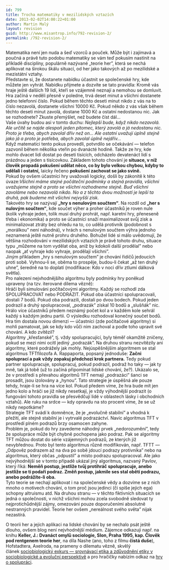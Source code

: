 ```yaml
---
id: 799
title: Trocha matematiky v mezilidských vztazích
date: 2013-02-02T14:00:22+01:00
author: Martin Malý
layout: revision
guid: http://www.misantrop.info/792-revision-2/
permalink: /792-revision-2/
---
```

Matematika není jen nuda a šeď vzorců a pouček. Může být i zajímavá a poučná a právě tuto podobu matematiky se vám teď pokusím nastínit na příkladě disciplíny, populárně nazývané „teorie her”, která se nechá aplikovat na širokou škálu situací, od her jako takových až po mezilidské a mezistátní vztahy.  
Představte si, že dostanete nabídku účastnit se společenské hry, kde můžete jen vyhrát. Nabídku přijmete a dozvíte se tato pravidla: Kromě vás hraje ještě dalších 19 lidí, kteří se vzájemně neznají a nemohou se domluvit. Hra začíná v neděli přesně v poledne, trvá deset minut a všichni dostanete jedno telefonní číslo. Pokud během těchto deseti minut nikdo z vás na to číslo nezavolá, dostanete všichni 10000 Kč. Pokud někdo z vás však během těchto deseti minut zavolá, dostane 1000 Kč a ostatní nedostanou nic. Jak se rozhodnete? Zkuste přemýšlet, než budete číst dál&#8230;  
Vaše úvahy budou asi v tomto duchu: _Nejlepší bude, když nikdo nezavolá. Ale určitě se najde alespoň jeden pitomec, který zavolá a já nedostanu nic. Proto je třeba, abych zavolal dřív než on&#8230; Ale ostatní uvažují úplně stejně jako já a proto je potřeba, abych zavolal úplně nejdřív&#8230;_  
Když matematici tento pokus provedli, potvrdilo se očekávání — telefon zazvonil během několika vteřin po dvanácté hodině. Takže ze hry, kde mohlo dvacet lidí dostat po deseti tisících, odcházelo devatenáct lidí s prázdnou a jeden s tisícovkou. Základem tohoto chování je **situace, v níž člověk propadá pokušení udělat něco, co by bylo velkou chybou, kdyby to udělali i ostatní,** laicky řečeno **pokušení zachovat se jako svině.**  
Pokud by ovšem účastníci hry uvažovali logicky, došli by zákonitě k této úvaze:_Všichni máme stejné počáteční podmínky a stejná pravidla, všichni uvažujeme stejně a proto se všichni rozhodneme stejně. Buď všichni zavoláme nebo nezavolá nikdo. No a z těchto dvou možností je lepší ta druhá, pak budeme mít všichni nejvyšší zisk._  
Takovéto hry se nazývají **&#8222;hry s nenulovým součtem&#8220;**. Na rozdíl od **&#8222;her s nulovým součtem&#8220;**, kde součet výher a proher účastníků je roven nule (kolik vyhraje jeden, tolik musí druhý prohrát, např. karetní hry, přeneseně třeba i ekonomika) a proto se účastníci snaží maximalizovat svůj zisk a minimalizovat ztráty bez ohledu na to, co udělá protivník (podobnost s „morálkou” není náhodná), v hrách s nenulovým součtem výhra jednoho neznamená ještě nutně prohru druhého. Bohužel lidé si málo uvědomují, že většina rozhodování v mezilidských vztazích je právě tohoto druhu, situace typu „můžeme na tom vydělat oba, aniž by kdokoli další prodělal” nebo naopak „ať vyhraje kdo vyhraje, prodělají všichni”.  
Jiným příkladem „hry s nenulovým součtem” je chování řidičů jedoucích proti sobě. Vyhnou-li se, oběma to prospěje, budou-li čekat „až ten druhý uhne”, šeredně na to doplatí (modifikace: Kdo v noci dřív ztlumí dálková světla).  
Pro nalezení nejvhodnějšího algoritmu byly podmínky hry poněkud upraveny (na tzv. iterované dilema vězně):  
Hráči byli simulováni počítačovými algoritmy. Každý se rozhodl zda SPOLUPRACOVAT nebo PODRAZIT. Pokud oba účastníci spolupracovali, dostali 7 bodů. Pokud oba podrazili, dostali po dvou bodech. Pokud jeden podrazil a druhý spolupracoval, „podrazák” získal 10 bodů a „slušňák” nic. Hrálo více účastníků předem neznámý počet kol a v každém kole sehrál každý s každým jednu partii. O výsledku rozhodoval konečný součet bodů. Hra tím dostala novou dimenzi — účastníci (zde počítačové algoritmy) si mohli pamatovat, jak se kdy kdo vůči nim zachoval a podle toho upravit své chování. A kdo zvítězil?  
Algoritmy „křesťanské”, tj. vždy spolupracující, byly téměř okamžitě zničeny, pokud se mezi nimi ocitl jediný „podrazák”. Na druhou stranu nezvítězily ani algoritmy, které podrážely jak mohly. Nejúspěšnějším algoritmem se stal algoritmus TFTfilozofa A. Rappaporta, popsaný jednoduše: **Začni spoluprací a pak vždy zopakuj předchozí krok partnera.** Tedy pokud partner spolupracuje, spolupracuj, pokud podrazil, podraž ho taky — jak ty mně, tak já tobě (už to začíná připomínat lidské chování, že?). Ukázalo se, že v prostředí s převahou algoritmů TFT nemají „podrazáci” šanci se prosadit, jsou izolovány a „hynou”. Tato strategie je úspěšná ale pouze tehdy, hraje-li se hra na více kol. Pokud předem víme, že hra bude mít jen jedno kolo a hráči se již nikdy nesetkají, je vždy výhodnější podrazit (o fungování tohoto pravidla se přesvědčují lidé v oblastech lásky i obchodních vztahů). Ale ruku na srdce — kdy opravdu na sto procent víme, že se už nikdy nepotkáme?  
Strategie TFT svádí k domněnce, že je „evolučně stabilní” a vhodná k přežití, ale stejně stabilní je i vytrvalé podrazáctví. Navíc algoritmus TFT v prostředí plném podrazů brzy osamocen zahyne.  
Problém je, pokud do hry zavedeme náhodný prvek „nedorozumění”, tedy že spolupráce může být chybně pochopena jako podraz. Pak se algoritmy TFT můžou dostat do série vzájemných podrazů, ze kterých již nevybřednou. Proto byl tento algoritmus různě modifikován, např. TFTT — „Odpověz podrazem až na dva po sobě jdoucí podrazy protivníka” nebo na algoritmus, který občas „odpustil” a místo podrazu spolupracoval. Ale jako nejvýhodnější se v tomto případě ukázal jiný algoritmus, nazvaný Pavlov, který říká: **Neměň postup, jestliže tvůj protihráč spolupracuje, anebo jestliže se ti podaří podraz. Změň postup, jakmile ses stal obětí podrazu, anebo podrážíte-li oba.**  
Tyto teorie se nechají aplikovat i na společenské vědy a dozvíme se z nich mnoho o motivech chování, o tom proč jsou jedinci (či spíše jejich ega) schopny altruismu atd. Na druhou stranu — v těchto fiktivních situacích se jedná o společnosti, v nichž všichni mohou zcela svobodně sledovat ty nejprotichůdnější zájmy, omezováni pouze doporučeními absolutně nestranných pravidel. Teorie her ovšem „nereálnost svého světa” nijak nezastírá.

O teorii her a jejich aplikaci na lidské chování by se nechalo psát ještě dlouho, ovšem blog není nejvhodnější médium. Zájemce odkazuji např. na knihu **Keller, J.: Dvanáct omylů sociologie, Slon, Praha 1995, kap. Člověk pod rentgenem teorie her**, na díla Nashe (ano, toho z filmu **čistá duše**), Hofstadtera, Axelroda, na prameny o dilematu vězně, skvělý článek [sociobiologický exkurs — srovnávací etika a zdůvodnění etiky v sociobiologické a evoluční perspektivě](http://www.phil.muni.cz/fil/etika/kniha/kniha5.html) a pro hračičky nabízím odkaz na [hry o spolupráci](http://sweb.cz/isev/hry/spolupra.htm).
